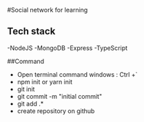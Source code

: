 #Social network for learning

## Tech stack

-NodeJS
-MongoDB
-Express
-TypeScript

##Command

- Open terminal command windows : Ctrl +`
- npm init or yarn init
- git init
- git commit -m "initial commit"
- git add .\*
- create repository on github
